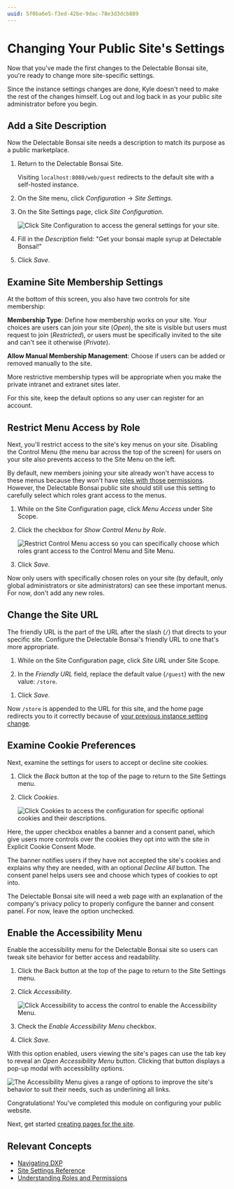 ```yaml
---
uuid: 5f0ba6e5-f3ed-42be-9dac-78e3d3dcb889
---
```

# Changing Your Public Site's Settings

Now that you've made the first changes to the Delectable Bonsai site, you're ready to change more site-specific settings.

Since the instance settings changes are done, Kyle doesn't need to make the rest of the changes himself. Log out and log back in as your public site administrator before you begin.

<!-- The public site administrator should be a defined user that was imported by Makoto. If you don't have one, I think Makoto has a spreadsheet of character names you can use to make one. When you have one, give the info and the permissions needed to Makoto so he can add it to his import routine. -Rich --> 

## Add a Site Description

Now the Delectable Bonsai site needs a description to match its purpose as a public marketplace.

1. Return to the Delectable Bonsai Site.

   Visiting `localhost:8080/web/guest` redirects to the default site with a self-hosted instance.

1. On the Site menu, click *Configuration* &rarr; *Site Settings*.

1. On the Site Settings page, click *Site Configuration*.

   ![Click Site Configuration to access the general settings for your site.](./changing-your-public-sites-settings/images/01.png)

1. Fill in the *Description* field: "Get your bonsai maple syrup at Delectable Bonsai!"

1. Click *Save*.

## Examine Site Membership Settings

At the bottom of this screen, you also have two controls for site membership:

**Membership Type**: Define how membership works on your site. Your choices are users can join your site (*Open*), the site is visible but users must request to join (*Restricted*), or users must be specifically invited to the site and can't see it otherwise (*Private*).

**Allow Manual Membership Management**: Choose if users can be added or removed manually to the site.

More restrictive membership types will be appropriate when you make the private intranet and extranet sites later.

For this site, keep the default options so any user can register for an account. 

## Restrict Menu Access by Role

Next, you'll restrict access to the site's key menus on your site. Disabling the Control Menu (the menu bar across the top of the screen) for users on your site also prevents access to the Site Menu on the left.

By default, new members joining your site already won't have access to these menus because they won't have [roles with those permissions](https://learn.liferay.com/web/guest/w/dxp/users-and-permissions/roles-and-permissions/understanding-roles-and-permissions). However, the Delectable Bonsai public site should still use this setting to carefully select which roles grant access to the menus.

1. While on the Site Configuration page, click *Menu Access* under Site Scope.

1. Click the checkbox for *Show Control Menu by Role*.

   ![Restrict Control Menu access so you can specifically choose which roles grant access to the Control Menu and Site Menu.](./changing-your-public-sites-settings/images/02.png)

1. Click *Save*.

Now only users with specifically chosen roles on your site (by default, only global administrators or site administrators) can see these important menus. For now, don't add any new roles.

## Change the Site URL

The friendly URL is the part of the URL after the slash (`/`) that directs to your specific site. Configure the Delectable Bonsai's friendly URL to one that's more appropriate.

1. While on the Site Configuration page, click *Site URL* under Site Scope.

1. In the *Friendly URL* field, replace the default value (`/guest`) with the new value: `/store`.

<!-- Please change the above URL as discussed. -Rich -->

1. Click *Save*.

Now `/store` is appended to the URL for this site, and the home page redirects you to it correctly because of [your previous instance setting change](./changing-the-default-sites-name-and-logo.md#change-other-important-instance-settings).

## Examine Cookie Preferences

Next, examine the settings for users to accept or decline site cookies.

1. Click the *Back* button at the top of the page to return to the Site Settings menu.

1. Click *Cookies*.

   ![Click Cookies to access the configuration for specific optional cookies and their descriptions.](./changing-your-public-sites-settings/images/03.png)

Here, the upper checkbox enables a banner and a consent panel, which give users more controls over the cookies they opt into with the site in Explicit Cookie Consent Mode.

The banner notifies users if they have not accepted the site's cookies and explains why they are needed, with an optional *Decline All* button. The consent panel helps users see and choose which types of cookies to opt into.

The Delectable Bonsai site will need a web page with an explanation of the company's privacy policy to properly configure the banner and consent panel. For now, leave the option unchecked.

## Enable the Accessibility Menu

Enable the accessibility menu for the Delectable Bonsai site so users can tweak site behavior for better access and readability.

1. Click the Back button at the top of the page to return to the Site Settings menu.

1. Click *Accessibility*.

   ![Click Accessibility to access the control to enable the Accessibility Menu.](./changing-your-public-sites-settings/images/04.png)

1. Check the *Enable Accessibility Menu* checkbox.

1. Click *Save*.

With this option enabled, users viewing the site's pages can use the tab key to reveal an *Open Accessibility Menu* button. Clicking that button displays a pop-up modal with accessibility options.

![The Accessibility Menu gives a range of options to improve the site's behavior to suit their needs, such as underlining all links.](./changing-your-public-sites-settings/images/05.png)

Congratulations! You've completed this module on configuring your public website.

Next, get started [creating pages for the site](../creating-pages.md).

## Relevant Concepts

* [Navigating DXP](https://learn.liferay.com/web/guest/w/dxp/getting-started/navigating-dxp)
* [Site Settings Reference](https://learn.liferay.com/web/guest/w/dxp/site-building/site-settings/site-settings-ui-reference)
* [Understanding Roles and Permissions](https://learn.liferay.com/web/guest/w/dxp/users-and-permissions/roles-and-permissions/understanding-roles-and-permissions)
